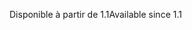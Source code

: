 <span data-ttu-id="d4bc3-101">Disponible à partir de 1.1</span><span class="sxs-lookup"><span data-stu-id="d4bc3-101">Available since 1.1</span></span>